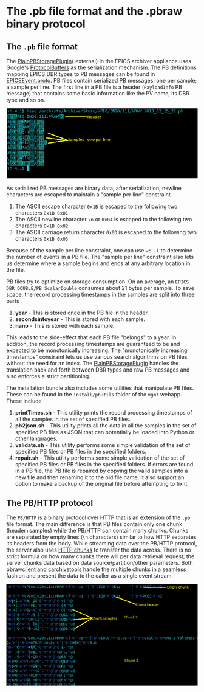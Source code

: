 # The .pb file format and the .pbraw binary protocol

## The `.pb` file format

The
[PlainPBStoragePlugin](../_static/javadoc/edu/stanford/slac/archiverappliance/PlainPB/PlainPBStoragePlugin.html){.external}
in the EPICS archiver appliance uses Google\'s
[ProtocolBuffers](https://developers.google.com/protocol-buffers) as the
serialization mechanism. The PB definitions mapping EPICS DBR types to
PB messages can be found in [EPICSEvent.proto](../../../EPICSEvent.proto). PB
files contain serialized PB messages; one per sample; a sample per line.
The first line in a PB file is a header (`PayloadInfo` PB message) that
contains some basic information like the PV name, its DBR type and so
on.

![image](../images/pbfile.png)

As serialized PB messages are binary data; after serialization, newline
characters are escaped to maintain a \"sample per line\" constraint.

1. The ASCII escape character `0x1B` is escaped to the following two
    characters `0x1B 0x01`
2. The ASCII newline character `\n` or `0x0A` is escaped to the
    following two characters `0x1B 0x02`
3. The ASCII carriage return character `0x0D` is escaped to the
    following two characters `0x1B 0x03`

Because of the sample per line constraint, one can use `wc -l` to
determine the number of events in a PB file. The \"sample per line\"
constraint also lets us determine where a sample begins and ends at any
arbitrary location in the file.

PB files try to optimize on storage consumption. On an average, an
`EPICS DBR_DOUBLE/PB ScalarDouble` consumes about 21 bytes per sample.
To save space, the record processing timestamps in the samples are split
into three parts

1. **year** - This is stored once in the PB file in the header.
2. **secondsintoyear** - This is stored with each sample.
3. **nano** - This is stored with each sample.

This leads to the side-effect that each PB file \"belongs\" to a year.
In addition, the record processing timestamps are guaranteed to be and
expected to be monotonically increasing. The \"monotonically increasing
timestamps\" constraint lets us use various search algorithms on PB
files without the need for an index. The
[PlainPBStoragePlugin](../_static/javadoc/edu/stanford/slac/archiverappliance/PlainPB/PlainPBStoragePlugin.html)
handles the translation back and forth between DBR types and raw PB
messages and also enforces a strict partitioning.

The installation bundle also includes some utilities that manipulate PB
files. These can be found in the `install/pbutils` folder of the `mgmt`
webapp. These include

1. **printTimes.sh** - This utility prints the record processing
    timestamps of all the samples in the set of specified PB files.
2. **pb2json.sh** - This utility prints all the data in all the samples
    in the set of specified PB files as JSON that can potentially be
    loaded into Python or other languages.
3. **validate.sh** - This utility performs some simple validation of
    the set of specified PB files or PB files in the specified folders.
4. **repair.sh** - This utility performs some simple validation of the
    set of specified PB files or PB files in the specified folders. If
    errors are found in a PB file, the PB file is repaired by copying
    the valid samples into a new file and then renaming it to the old
    file name. It also support an option to make a backup of the
    original file before attempting to fix it.

## The PB/HTTP protocol

The `PB/HTTP` is a binary protocol over HTTP that is an extension of the
`.pb` file format. The main difference is that PB files contain only one
chunk (header+samples) while the PB/HTTP can contain many chunks. Chunks
are separated by empty lines (`\n` characters) similar to how HTTP
separates its headers from the body. While streaming data over the
PB/HTTP protocol, the server also uses [HTTP chunks](http://en.wikipedia.org/wiki/Chunked_transfer_encoding) to
transfer the data across. There is no strict formula on how many chunks
there will per data retrieval request; the server chunks data based on
data source/partition/other parameters. Both
[pbrawclient](https://github.com/slacmshankar/epicsarchiverap_pbrawclient/)
and [carchivetools](https://github.com/epicsdeb/carchivetools) handle
the multiple chunks in a seamless fashion and present the data to the
caller as a single event stream.

![image](../images/pbhttp.png)